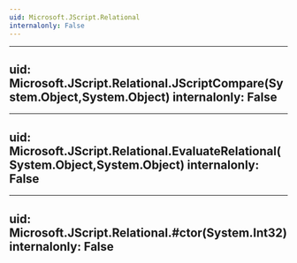 ```yaml
---
uid: Microsoft.JScript.Relational
internalonly: False
---
```


---
uid: Microsoft.JScript.Relational.JScriptCompare(System.Object,System.Object)
internalonly: False
---

---
uid: Microsoft.JScript.Relational.EvaluateRelational(System.Object,System.Object)
internalonly: False
---

---
uid: Microsoft.JScript.Relational.#ctor(System.Int32)
internalonly: False
---
